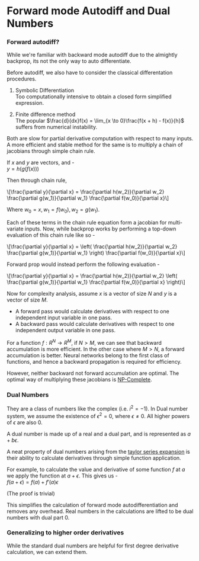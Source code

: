 # Forward mode Autodiff and Dual Numbers

### Forward autodiff?

While we're familiar with backward mode autodiff due to the almightly backprop, its not the only
way to auto differentiate.

Before autodiff, we also have to consider the classical differentation procedures.

1. Symbolic Differentiation  
Too computationally intensive to obtain a closed form simplified expression.

2. Finite difference method  
The popular $\frac{d}{dx}f(x) = \lim_{x \to 0}\frac{f(x + h) - f(x)}{h}$ suffers from numerical instability.

Both are slow for partial derivative computation with respect to many inputs. A more efficient and
stable method for the same is to multiply a chain of jacobians through simple chain rule.

If $x$ and $y$ are vectors, and -  
$y = h(g(f(x)))$

Then through chain rule,  

\\[\frac{\partial y}{\partial x} = \frac{\partial h(w_2)}{\partial w_2} \frac{\partial g(w_1)}{\partial w_1} \frac{\partial f(w_0)}{\partial x}\\]

Where $w_0 = x, w_1 = f(w_0), w_2 = g(w_1)$.

Each of these terms in the chain rule equation form a jacobian for multi-variate inputs. Now,
while backprop works by performing a top-down evaluation of this chain rule like so -  

\\[\frac{\partial y}{\partial x} = \left( \frac{\partial h(w_2)}{\partial w_2} \frac{\partial g(w_1)}{\partial w_1} \right) \frac{\partial f(w_0)}{\partial x}\\]

Forward prop would instead perform the following evaluation -   

\\[\frac{\partial y}{\partial x} = \frac{\partial h(w_2)}{\partial w_2} \left( \frac{\partial g(w_1)}{\partial w_1} \frac{\partial f(w_0)}{\partial x} \right)\\]

Now for complexity analysis, assume $x$ is a vector of size $N$ and $y$ is a vector of size $M$.

* A forward pass would calculate derivatives with respect to one independent input variable in
  one pass.  
* A backward pass would calculate derivatives with respect to one independent output variable in
  one pass.

For a function $f: R^N \rightarrow R^M$, if $N > M$, we can see that backward accumulation is
more efficient. In the other case where $M > N$, a forward accumulation is better. Neural
networks belong to the first class of functions, and hence a backward propagation is required for
efficiency.

However, neither backward not forward accumulation are optimal. The optimal way of multiplying these
jacobians is [NP-Complete](https://www.researchgate.net/publication/225112821_Optimal_Jacobian_accumulation_is_NP-complete).

### Dual Numbers  

They are a class of numbers like the complex (i.e. $i^2 = -1$). In Dual number system, we assume the
existence of $\epsilon^2 = 0$, where $\epsilon \neq 0$. All higher powers of $\epsilon$ are also $0$.

A dual number is made up of a real and a dual part, and is represented as $a + b\epsilon$.

A neat property of dual numbers arising from the [taylor series expansion](https://en.wikipedia.org/wiki/Dual_number#Differentiation) is their ability to calculate derivatives through simple function application.  

For example, to calculate the value and derivative of some function $f$ at $a$ we apply the function
at $a + \epsilon$. This gives us -  
$f(a + \epsilon) = f(a) + f'(a)\epsilon$

(The proof is trivial)

This simplifies the calculation of forward mode autodifferentiation and removes any overhead. Real
numbers in the calculations are lifted to be dual numbers with dual part 0.

### Generalizing to higher order derivatives

While the standard dual numbers are helpful for first degree derivative calculation, we can extend
them.
